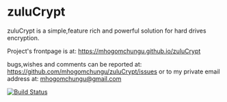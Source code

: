 zuluCrypt
=========

zuluCrypt is a simple,feature rich and powerful solution for hard drives encryption.

Project's frontpage is at: https://mhogomchungu.github.io/zuluCrypt

bugs,wishes and comments can be reported at: https://github.com/mhogomchungu/zuluCrypt/issues or
to my private email address at: mhogomchungu@gmail.com


[![Build Status](https://api.travis-ci.org/mhogomchungu/zuluCrypt.svg?branch=master)](https://travis-ci.org/mhogomchungu/zuluCrypt)
